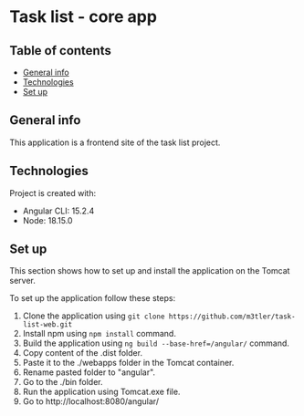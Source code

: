 # Task list - core app

## Table of contents
* [General info](#general-info)
* [Technologies](#technologies)
* [Set up](#set-up)

## General info
This application is a frontend site of the task list project. 

## Technologies
Project is created with:
* Angular CLI: 15.2.4
* Node: 18.15.0

## Set up
This section shows how to set up and install the application on the Tomcat server.

To set up the application follow these steps:
1. Clone the application using ```git clone https://github.com/m3tler/task-list-web.git```
2. Install npm using ```npm install``` command.
3. Build the application using ```ng build --base-href=/angular/``` command.
4. Copy content of the .dist folder.
5. Paste it to the ./webapps folder in the Tomcat container.
6. Rename pasted folder to "angular".
7. Go to the ./bin folder.
8. Run the application using Tomcat.exe file.
9. Go to http://localhost:8080/angular/
